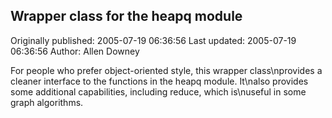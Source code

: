 ## Wrapper class for the heapq module 
Originally published: 2005-07-19 06:36:56 
Last updated: 2005-07-19 06:36:56 
Author: Allen Downey 
 
For people who prefer object-oriented style, this wrapper class\nprovides a cleaner interface to the functions in the heapq module.  It\nalso provides some additional capabilities, including reduce, which is\nuseful in some graph algorithms.